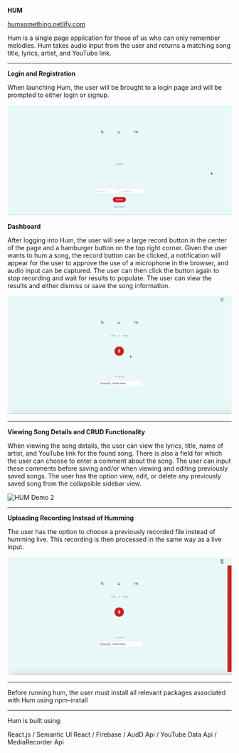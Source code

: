 <b>HUM</b>

[humsomething.netlify.com](http://humsomething.netlify.com)


Hum is a single page application for those of us who can only remember melodies.
Hum takes audio input from the user and returns a matching song title, lyrics, artist,  and YouTube link.

--------------

<b>Login and Registration</b>

When launching Hum, the user will be brought to a login page and will be prompted to either login or signup.

![HUM Login](humDemoLogin.gif)

<b>Dashboard</b>

After logging into Hum, the user will see a large record button in the center of the page and a hamburger button on the top right corner. Given the user wants to hum a song, the record button can be clicked, a notification will appear for the user to approve the use of a microphone in the browser, and audio input can be captured. The user can then click the button again to stop recording and wait for results to populate. The user can view the results and either dismiss or save the song information.

![HUM Demo](ezgif.com-optimize.gif)

----------------

<b>Viewing Song Details and CRUD Functionality</b>

When viewing the song details, the user can view the lyrics, title, name of artist, and YouTube link for the found song. There is also a field for which the user can choose to enter a comment about the song. The user can input these comments before saving and/or when viewing and editing previously saved songs. The user has the option view, edit, or delete any previously saved song from the collapsible sidebar view.

![HUM Demo 2](humDemo2.gif)

----------------

<b>Uploading Recording Instead of Humming</b>

The user has the option to choose a previously recorded file instead of humming live. This recording is then processed in the same way as a live input. 

![HUM Demo 2](humDemo3.gif)

------------------

Before running hum, the user must install all relevant packages associated with Hum using npm-install

------------------
Hum is built using:

React.js / 
Semantic UI React / 
Firebase / 
AudD Api / 
YouTube Data Api / 
MediaRecorder Api
